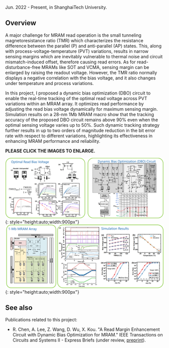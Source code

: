 Jun. 2022 - Present, in ShanghaiTech University.

## Overview

A major challenge for MRAM read operation is the small tunneling magnetoresistance ratio (TMR) which characterizes the resistance difference between the parallel (P) and anti-parallel (AP) states. This, along with process-voltage-temperature (PVT) variations, results in narrow sensing margins which are inevitably vulnerable to thermal noise and circuit mismatch-induced offset, therefore causing read errors. As for read-disturbance-free MRAMs like SOT and VCMA, sensing margin can be enlarged by raising the readout voltage. However, the TMR ratio normally displays a negative correlation with the bias voltage, and it also changes under temperature and process variations. 

In this project, I proposed a dynamic bias optimization (DBO) circuit to enable the real-time tracking of the optimal read voltage across PVT variations within an MRAM array. It optimizes read performance by adjusting the read bias voltage dynamically for maximum sensing margin. Simulation results on a 28-nm 1Mb MRAM macro show that the tracking accuracy of the proposed DBO circuit remains above 90% even when the optimal sensing voltage varies up to 50%. Such dynamic tracking strategy further results in up to two orders of magnitude reduction in the bit error rate with respect to different variations, highlighting its effectiveness in enhancing MRAM performance and reliability.

**PLEASE CLICK THE IMAGES TO ENLARGE.**

![](./img/pic1.PNG){: style="height:auto;width:900px"}
![](./img/pic2.PNG){: style="height:auto;width:900px"}


## See also

Publications related to this project\:

*  R. Chen, A. Lee, Z. Wang, D. Wu, X. Kou. "A Read Margin Enhancement Circuit with Dynamic Bias Optimization for MRAM." IEEE Transactions on Circuits and Systems II - Express Briefs (under review, [preprint](https://arxiv.org/pdf/2309.09797.pdf)).
